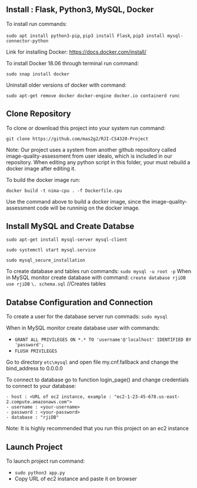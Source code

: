 ## Install : Flask, Python3, MySQL, Docker

To install run commands: 

```sudo apt install python3-pip```,
			 ```pip3 install Flask```,
			 ```pip3 install mysql-connector-python```

Link for installing Docker: https://docs.docker.com/install/

To install Docker 18.06 through terminal run command: 

```sudo snap install docker```

Uninstall older versions of docker with command:

```sudo apt-get remove docker docker-engine docker.io containerd runc```


## Clone Repository

To clone or download this project into your system run command:

```git clone https://github.com/mas2g2/RJI-CS4320-Project```


Note: Our project uses a system from another github repository called image-quality-assessment from user idealo, which is included in our repository. When editing any python script in this folder, your must rebuild a docker image after editing it. 

To build the docker image run: 

```docker build -t nima-cpu . -f Dockerfile.cpu```

Use the command above to build a docker image, since the image-quality-assessment code will be runninig on the docker image.


## Install MySQL and Create Databse

```sudo apt-get install mysql-server mysql-client```

```sudo systemctl start mysql.service```

```sudo mysql_secure_installation```

To create database and tables run commands:
	```sudo mysql -u root -p```
When in MySQL monitor create database with command:
	```create database rjiDB```
	```use rjiDB```
	```\. schema.sql``` //Creates tables


## Databse Configuration and Connection

To create a user for the database server run commads:
	```sudo mysql```

When in MySQL monitor create database user with commands:

- ```GRANT ALL PRIVILEGES ON *.* TO 'username'@'localhost' IDENTIFIED BY 'password';```
- ```FLUSH PRIVILEGES```

Go to directory ```etc\mysql``` and open file my.cnf.fallback and change the bind_address to 0.0.0.0

To connect to database go to function login_page() and change credentials to connect to your database:

	- host : <URL of ec2 instance, example : "ec2-1-23-45-678.us-east-2.compute.amazonaws.com">
	- username : <your-username>
	- password : <your-password>
	- database : "rjiDB"

Note: It is highly recommended that you run this project on an ec2 instance

## Launch Project

To launch project run command: 

- ```sudo python3 app.py```
- Copy URL of ec2 instance and paste it on browser
